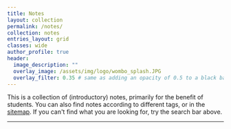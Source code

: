 ```yaml
---
title: Notes
layout: collection
permalink: /notes/
collection: notes
entries_layout: grid
classes: wide
author_profile: true
header:
  image_description: ""
  overlay_image: /assets/img/logo/wombo_splash.JPG
  overlay_filter: 0.35 # same as adding an opacity of 0.5 to a black background
---
```


This is a collection of (introductory) notes, primarily for the benefit of students.  You can also find notes according to different tags, or in the [sitemap](/sitemap/).  If you can't find what you are looking for, try the search bar above.

---
